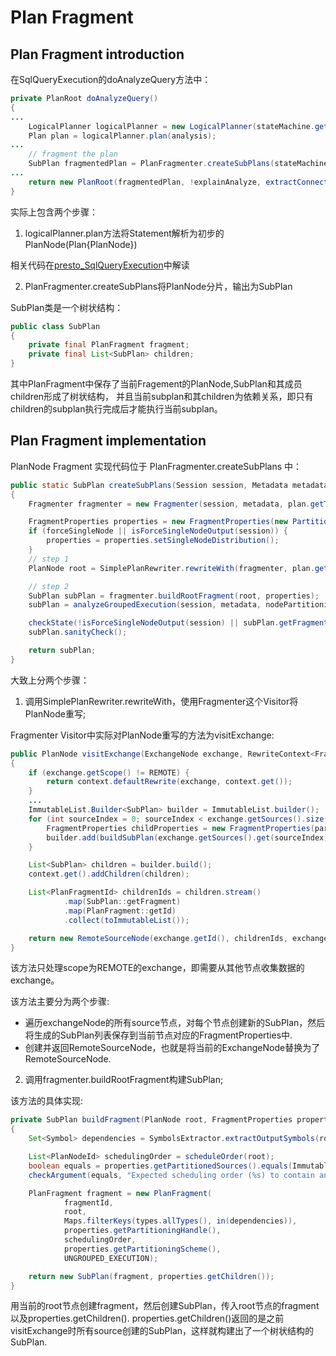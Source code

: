 # Plan Fragment

## Plan Fragment introduction

在SqlQueryExecution的doAnalyzeQuery方法中：
```java
private PlanRoot doAnalyzeQuery()
{
...
    LogicalPlanner logicalPlanner = new LogicalPlanner(stateMachine.getSession(), planOptimizers, idAllocator, metadata, sqlParser);
    Plan plan = logicalPlanner.plan(analysis);
...
    // fragment the plan
    SubPlan fragmentedPlan = PlanFragmenter.createSubPlans(stateMachine.getSession(), metadata, nodePartitioningManager, plan, false);
...
    return new PlanRoot(fragmentedPlan, !explainAnalyze, extractConnectors(analysis));
}
```
实际上包含两个步骤：

1. logicalPlanner.plan方法将Statement解析为初步的PlanNode(Plan{PlanNode})

相关代码在[presto_SqlQueryExecution](presto_sqlqueryexecution)中解读

2. PlanFragmenter.createSubPlans将PlanNode分片，输出为SubPlan

SubPlan类是一个树状结构：
```java
public class SubPlan
{
    private final PlanFragment fragment;
    private final List<SubPlan> children;
}
```
其中PlanFragment中保存了当前Fragement的PlanNode,SubPlan和其成员children形成了树状结构，
并且当前subplan和其children为依赖关系，即只有children的subplan执行完成后才能执行当前subplan。

## Plan Fragment implementation
PlanNode Fragment 实现代码位于 PlanFragmenter.createSubPlans 中：
```java
public static SubPlan createSubPlans(Session session, Metadata metadata, NodePartitioningManager nodePartitioningManager, Plan plan, boolean forceSingleNode)
{
    Fragmenter fragmenter = new Fragmenter(session, metadata, plan.getTypes());

    FragmentProperties properties = new FragmentProperties(new PartitioningScheme(Partitioning.create(SINGLE_DISTRIBUTION, ImmutableList.of()), plan.getRoot().getOutputSymbols()));
    if (forceSingleNode || isForceSingleNodeOutput(session)) {
        properties = properties.setSingleNodeDistribution();
    }
    // step 1
    PlanNode root = SimplePlanRewriter.rewriteWith(fragmenter, plan.getRoot(), properties);

    // step 2
    SubPlan subPlan = fragmenter.buildRootFragment(root, properties);
    subPlan = analyzeGroupedExecution(session, metadata, nodePartitioningManager, subPlan);

    checkState(!isForceSingleNodeOutput(session) || subPlan.getFragment().getPartitioning().isSingleNode(), "Root of PlanFragment is not single node");
    subPlan.sanityCheck();

    return subPlan;
}
```
大致上分两个步骤：
1. 调用SimplePlanRewriter.rewriteWith，使用Fragmenter这个Visitor将PlanNode重写;

Fragmenter Visitor中实际对PlanNode重写的方法为visitExchange:
```java
public PlanNode visitExchange(ExchangeNode exchange, RewriteContext<FragmentProperties> context)
{
    if (exchange.getScope() != REMOTE) {
        return context.defaultRewrite(exchange, context.get());
    }
    ...
    ImmutableList.Builder<SubPlan> builder = ImmutableList.builder();
    for (int sourceIndex = 0; sourceIndex < exchange.getSources().size(); sourceIndex++) {
        FragmentProperties childProperties = new FragmentProperties(partitioningScheme.translateOutputLayout(exchange.getInputs().get(sourceIndex)));
        builder.add(buildSubPlan(exchange.getSources().get(sourceIndex), childProperties, context));
    }

    List<SubPlan> children = builder.build();
    context.get().addChildren(children);

    List<PlanFragmentId> childrenIds = children.stream()
            .map(SubPlan::getFragment)
            .map(PlanFragment::getId)
            .collect(toImmutableList());

    return new RemoteSourceNode(exchange.getId(), childrenIds, exchange.getOutputSymbols(), exchange.getOrderingScheme());
}
```
该方法只处理scope为REMOTE的exchange，即需要从其他节点收集数据的exchange。

该方法主要分为两个步骤:
* 遍历exchangeNode的所有source节点，对每个节点创建新的SubPlan，然后将生成的SubPlan列表保存到当前节点对应的FragmentProperties中.
* 创建并返回RemoteSourceNode，也就是将当前的ExchangeNode替换为了RemoteSourceNode.

2. 调用fragmenter.buildRootFragment构建SubPlan;

该方法的具体实现:
```java
private SubPlan buildFragment(PlanNode root, FragmentProperties properties, PlanFragmentId fragmentId)
{
    Set<Symbol> dependencies = SymbolsExtractor.extractOutputSymbols(root);

    List<PlanNodeId> schedulingOrder = scheduleOrder(root);
    boolean equals = properties.getPartitionedSources().equals(ImmutableSet.copyOf(schedulingOrder));
    checkArgument(equals, "Expected scheduling order (%s) to contain an entry for all partitioned sources (%s)", schedulingOrder, properties.getPartitionedSources());

    PlanFragment fragment = new PlanFragment(
            fragmentId,
            root,
            Maps.filterKeys(types.allTypes(), in(dependencies)),
            properties.getPartitioningHandle(),
            schedulingOrder,
            properties.getPartitioningScheme(),
            UNGROUPED_EXECUTION);

    return new SubPlan(fragment, properties.getChildren());
}
```
用当前的root节点创建fragment，然后创建SubPlan，传入root节点的fragment以及properties.getChildren().
properties.getChildren()返回的是之前visitExchange时所有source创建的SubPlan，这样就构建出了一个树状结构的SubPlan.
